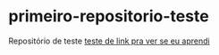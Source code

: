 # primeiro-repositorio-teste
Repositório de teste
[teste de link pra ver se eu aprendi](https://www.hostinger.com.br/tutoriais/comandos-basicos-de-git?ppc_campaign=google_performance_max&gclid=Cj0KCQiA2sqOBhCGARIsAPuPK0gYcCDpOktv4Luk2wVgcu6y_JrBCgjThDlLTU7Uz0O_ksXLx-2uiecaAo3SEALw_wcB)
